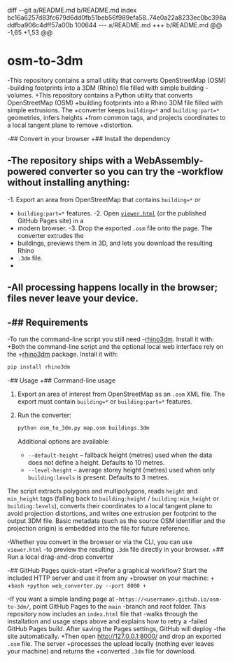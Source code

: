 diff --git a/README.md b/README.md
index bc16a6257d83fc679d6dd0fb51beb56f989efa58..74e0a22a8233ec0bc398addfba906c4dff57a00b 100644
--- a/README.md
+++ b/README.md
@@ -1,65 +1,53 @@
 # osm-to-3dm
 
-This repository contains a small utility that converts OpenStreetMap (OSM)
-building footprints into a 3DM (Rhino) file filled with simple building
-volumes.
+This repository contains a Python utility that converts OpenStreetMap (OSM)
+building footprints into a Rhino 3DM file filled with simple extrusions. The
+converter keeps `building=*` and `building:part=*` geometries, infers heights
+from common tags, and projects coordinates to a local tangent plane to remove
+distortion.
 
-## Convert in your browser
+## Install the dependency
 
-The repository ships with a WebAssembly-powered converter so you can try the
-workflow without installing anything: 
-
-1. Export an area from OpenStreetMap that contains `building=*` or
-   `building:part=*` features.
-2. Open [`viewer.html`](viewer.html) (or the published GitHub Pages site) in a
-   modern browser.
-3. Drop the exported `.osm` file onto the page. The converter extrudes the
-   buildings, previews them in 3D, and lets you download the resulting Rhino
-   `.3dm` file.
-
-All processing happens locally in the browser; files never leave your device.
-
-## Requirements
-
-To run the command-line script you still need
-[rhino3dm](https://github.com/mcneel/rhino3dm). Install it with:
+Both the command-line script and the optional local web interface rely on the
+[rhino3dm](https://github.com/mcneel/rhino3dm) package. Install it with:
 
 ```bash
 pip install rhino3dm
 ```
 
-## Usage
+## Command-line usage
 
 1. Export an area of interest from OpenStreetMap as an `.osm` XML file. The
    export must contain `building=*` or `building:part=*` features.
 2. Run the converter:
 
    ```bash
    python osm_to_3dm.py map.osm buildings.3dm
    ```
 
    Additional options are available:
 
    * `--default-height` – fallback height (metres) used when the data does not
      define a height. Defaults to 10 metres.
    * `--level-height` – average storey height (metres) used when only
      `building:levels` is present. Defaults to 3 metres.
 
 The script extracts polygons and multipolygons, reads `height` and
 `min_height` tags (falling back to `building:height` / `building:min_height` or
 `building:levels`), converts their coordinates to a local tangent plane to
 avoid projection distortions, and writes one extrusion per footprint to the
 output 3DM file. Basic metadata (such as the source OSM identifier and the
 projection origin) is embedded into the file for future reference.
 
-Whether you convert in the browser or via the CLI, you can use `viewer.html`
-to preview the resulting `.3dm` file directly in your browser.
+## Run a local drag-and-drop converter
 
-## GitHub Pages quick-start
+Prefer a graphical workflow? Start the included HTTP server and use it from any
+browser on your machine:
+
+```bash
+python web_converter.py --port 8000
+```
 
-If you want a simple landing page at
-`https://<username>.github.io/osm-to-3dm/`, point GitHub Pages to the `main`
-branch and root folder. This repository now includes an `index.html` file that
-walks through the installation and usage steps above and explains how to retry a
-failed GitHub Pages build. After saving the Pages settings, GitHub will deploy
-the site automatically.
+Then open <http://127.0.0.1:8000/> and drop an exported `.osm` file. The server
+processes the upload locally (nothing ever leaves your machine) and returns the
+converted `.3dm` file for download.
